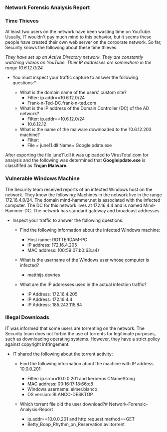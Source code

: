 ### Network Forensic Analysis Report



### Time Thieves

At least two users on the network have been wasting time on YouTube. Usually, IT wouldn't pay much mind to this behavior, but it seems these people have created their own web server on the corporate network. So far, Security knows the following about these time thieves:

*They have set up an Active Directory network.*
*They are constantly watching videos on YouTube.*
*Their IP addresses are somewhere in the range 10.6.12.0/24.*

- You must inspect your traffic capture to answer the following questions:*

    -  What is the domain name of the users' custom site?
       -  Filter: ip.addr==10.6.12.0/24
       -  Frank-n-Ted-DC.frank-n-ted.com  
    -  What is the IP address of the Domain Controller (DC) of the AD network?
       -  Filter: ip.addr==10.6.12.0/24
       -  10.6.12.12
    -  What is the name of the malware downloaded to the 10.6.12.203 machine?
       -  Filter:
       -  File = june11.dll   Name= Googleipdate.exe

After exporting the file june11.dll it was uploaded to VirusTotal.com for analysis
and the following was determined that **Googleipdate.exe** is classififed as
**Trojan Malware.**


### Vulnerable Windows Machine

The Security team received reports of an infected Windows host on the network. They know the following:
Machines in the network live in the range 172.16.4.0/24. The domain mind-hammer.net is associated with the infected computer.
The DC for this network lives at 172.16.4.4 and is named Mind-Hammer-DC.
The network has standard gateway and broadcast addresses.

-  Inspect your traffic to answer the following questions:

    -  Find the following information about the infected Windows machine:
       -  Host name: ROTTERDAM-PC
       -  IP address:  172.16.4.205
       -  MAC address: (00:59:07:b0:63:a4)

    -  What is the username of the Windows user whose computer is infected?
       -  matthijs.devries

    -  What are the IP addresses used in the actual infection traffic?
       -  IP Address: 172.16.4.205
       -  IP Address: 172.16.4.4
       -  IP Address: 185.243.115.84

### Illegal Downloads

IT was informed that some users are torrenting on the network. The Security team does not forbid the use of torrents for legitimate purposes, such as downloading operating systems. However, they have a strict policy against copyright infringement.

-  IT shared the following about the torrent activity:

    -  Find the following information about the machine with IP address 10.0.0.201:
       -  Filter: ip.src==10.0.0.201 and kerberos.CNameString
       -  MAC address:  00:16:17:18:66:c8
       -  Windows username:  elmer.blanco
       -  OS version:  BLANCO-DESKTOP

    -  Which torrent file did the user download?# Network-Forensic-Analysis-Report
       -  ip.addr==10.0.0.201 and http.request.method==GET
       -  Betty_Boop_Rhythm_on_Reservation.avi.torrent
